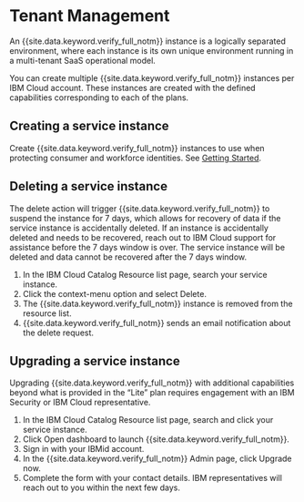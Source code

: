 # Tenant Management

An {{site.data.keyword.verify_full_notm}} instance is a logically separated environment, where each instance is its own unique environment running in a multi-tenant SaaS operational model. 

You can create multiple {{site.data.keyword.verify_full_notm}} instances per IBM Cloud account. These instances are created with the defined capabilities corresponding to each of the plans. 

## Creating a service instance
Create {{site.data.keyword.verify_full_notm}} instances to use when protecting consumer and workforce identities. 
See [Getting Started](getting-started.md).

## Deleting a service instance
The delete action will trigger {{site.data.keyword.verify_full_notm}} to suspend the instance for 7 days, which allows for recovery of data if the service instance is accidentally deleted. 
If an instance is accidentally deleted and needs to be recovered, reach out to IBM Cloud support for assistance before the 7 days window is over.
The service instance will be deleted and data cannot be recovered after the 7 days window.

1. In the IBM Cloud Catalog Resource list page, search your service instance.
2. Click the context-menu option and select Delete.
3. The {{site.data.keyword.verify_full_notm}} instance is removed from the resource list.
4. {{site.data.keyword.verify_full_notm}} sends an email notification about the delete request.

## Upgrading a service instance
Upgrading {{site.data.keyword.verify_full_notm}} with additional capabilities beyond what is provided in the “Lite” plan requires engagement with an IBM Security or IBM Cloud representative. 

1. In the IBM Cloud Catalog Resource list page, search and click your service instance. 
2. Click Open dashboard to launch {{site.data.keyword.verify_full_notm}}.
3. Sign in with your IBMid account.
4. In the {{site.data.keyword.verify_full_notm}} Admin page, click Upgrade now.
5. Complete the form with your contact details. IBM representatives will reach out to you within the next few days.
